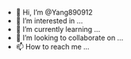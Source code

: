 - 👋 Hi, I’m @Yang890912
- 👀 I’m interested in ...
- 🌱 I’m currently learning ...
- 💞️ I’m looking to collaborate on ...
- 📫 How to reach me ...

<!---
Yang890912/Yang890912 is a ✨ special ✨ repository because its `README.md` (this file) appears on your GitHub profile.
You can click the Preview link to take a look at your changes.
--->




